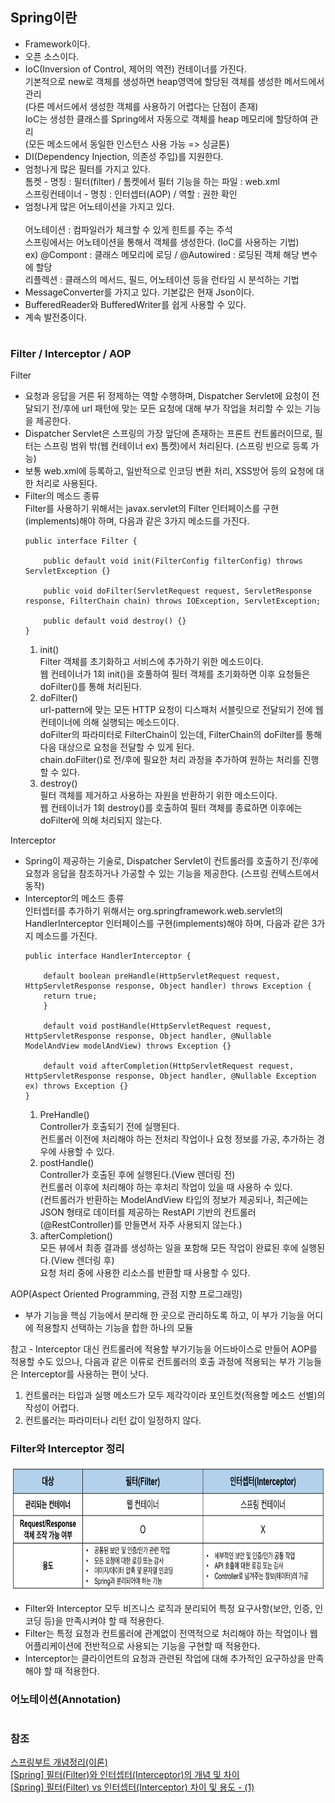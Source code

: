 ## Spring이란
- Framework이다.
- 오픈 소스이다.
- IoC(Inversion of Control, 제어의 역전) 컨테이너를 가진다.<br>
	기본적으로 new로 객체를 생성하면 heap영역에 할당된 객체를 생성한 메서드에서 관리<br>
	(다른 메서드에서 생성한 객체를 사용하기 어렵다는 단점이 존재)<br>
	IoC는 생성한 클래스를 Spring에서 자동으로 객체를 heap 메모리에 할당하여 관리<br>
	(모든 메소드에서 동일한 인스턴스 사용 가능 => 싱글톤)
- DI(Dependency Injection, 의존성 주입)를 지원한다.
- 엄청나게 많은 필터를 가지고 있다.<br>
    톰켓 - 명칭 : 필터(filter) / 톰켓에서 필터 기능을 하는 파일 : web.xml <br>
    스프링컨테이너 - 명칭 : 인터셉터(AOP) / 역할 : 권한 확인
- 엄청나게 많은 어노테이션을 가지고 있다. <br>	
    어노테이션 : 컴파일러가 체크할 수 있게 힌트를 주는 주석 <br>
    스프링에서는 어노테이션을 통해서 객체를 생성한다. (IoC를 사용하는 기법) <br>
    ex) @Compont : 클래스 메모리에 로딩 / @Autowired : 로딩된 객체 해당 변수에 할당 <br>
    리플렉션 : 클래스의 메서드, 필드, 어노테이션 등을 런타임 시 분석하는 기법
- MessageConverter를 가지고 있다. 기본값은 현재 Json이다.
- BufferedReader와 BufferedWriter를 쉽게 사용할 수 있다.
- 계속 발전중이다.
 
#

### Filter / Interceptor / AOP
Filter
- 요청과 응답을 거른 뒤 정제하는 역할 수행하며, Dispatcher Servlet에 요청이 전달되기 전/후에 url 패턴에 맞는 모든 요청에 대해 부가 작업을 처리할 수 있는 기능을 제공한다.
- Dispatcher Servlet은 스프링의 가장 앞단에 존재하는 프론트 컨트롤러이므로, 필터는 스프링 범위 밖(웹 컨테이너 ex) 톰켓)에서 처리된다. (스프링 빈으로 등록 가능)
- 보통 web.xml에 등록하고, 일반적으로 인코딩 변환 처리, XSS방어 등의 요청에 대한 처리로 사용된다.
- Filter의 메소드 종류<br>
    Filter를 사용하기 위해서는 javax.servlet의 Filter 인터페이스를 구현(implements)해야 하며, 다음과 같은 3가지 메소드를 가진다.
    ```
    public interface Filter {

        public default void init(FilterConfig filterConfig) throws ServletException {}

        public void doFilter(ServletRequest request, ServletResponse response, FilterChain chain) throws IOException, ServletException;

        public default void destroy() {}
    }
    ```
    1. init()<br>
        Filter 객체를 초기화하고 서비스에 추가하기 위한 메소드이다.<br>
        웹 컨테이너가 1회 init()을 호풀하여 필터 객체를 초기화하면 이후 요청들은 doFilter()를 통해 처리된다.
    2. doFilter()<br>
        url-pattern에 맞는 모든 HTTP 요청이 디스패처 서블릿으로 전달되기 전에 웹 컨테이너에 의해 실행되는 메소드이다.<br>
        doFilter의 파라미터로 FilterChain이 있는데, FilterChain의 doFilter를 통해 다음 대상으로 요청을 전달할 수 있게 된다.<br>
        chain.doFilter()로 전/후에 필요한 처리 과정을 추가하여 원하는 처리를 진행할 수 있다.
    3. destroy()<br> 
        필터 객체를 제거하고 사용하는 자원을 반환하기 위한 메소드이다.<br>
        웹 컨테이너가 1회 destroy()를 호출하여 필터 객체를 종료하면 이후에는 doFilter에 의해 처리되지 않는다.

Interceptor
- Spring이 제공하는 기술로, Dispatcher Servlet이 컨트롤러를 호출하기 전/후에 요청과 응답을 참조하거나 가공할 수 있는 기능을 제공한다. (스프링 컨텍스트에서 동작)
- Interceptor의 메소드 종류<br>
    인터셉터를 추가하기 위해서는 org.springframework.web.servlet의 HandlerInterceptor 인터페이스를 구현(implements)해야 하며, 다음과 같은 3가지 메소드를 가진다.
    ```
    public interface HandlerInterceptor {

        default boolean preHandle(HttpServletRequest request, HttpServletResponse response, Object handler) throws Exception {
        return true;
        }

        default void postHandle(HttpServletRequest request, HttpServletResponse response, Object handler, @Nullable ModelAndView modelAndView) throws Exception {}

        default void afterCompletion(HttpServletRequest request, HttpServletResponse response, Object handler, @Nullable Exception ex) throws Exception {}
    }
    ```
    1. PreHandle()<br>
    Controller가 호출되기 전에 실행된다.<br>
    컨트롤러 이전에 처리해야 하는 전처리 작업이나 요청 정보를 가공, 추가하는 경우에 사용할 수 있다.
    2. postHandle()<br>
    Controller가 호출된 후에 실행된다.(View 렌더링 전)<br>
    컨트롤러 이후에 처리해야 하는 후처리 작업이 있을 때 사용하 수 있다.<br>
    (컨트롤러가 반환하는 ModelAndView 타입의 정보가 제공되나, 최근에는 JSON 형태로 데이터를 제공하는 RestAPI 기반의 컨트롤러(@RestController)를 만들면서 자주 사용되지 않는다.)
    3. afterCompletion()<br>
    모든 뷰에서 최종 결과를 생성하는 일을 포함해 모든 작업이 완료된 후에 실행된다.(View 렌더링 후)<br>
    요청 처리 중에 사용한 리소스를 반환할 때 사용할 수 있다.

AOP(Aspect Oriented Programming, 관점 지향 프로그래밍)
- 부가 기능을 핵심 기능에서 분리해 한 곳으로 관리하도록 하고, 이 부가 기능을 어디에 적용할지 선택하는 기능을 합한 하나의 모듈


참고 - Interceptor 대신 컨트롤러에 적용할 부가기능을 어드바이스로 만들어 AOP를 적용할 수도 있으나, 다음과 같은 이류로 컨트롤러의 호출 과정에 적용되는 부가 기능들은 Interceptor를 사용하는 편이 낫다.<br>   

1. 컨트롤러는 타입과 실행 메소드가 모두 제각각이라 포인트컷(적용할 메소드 선별)의 작성이 어렵다.
2. 컨트롤러는 파라미터나 리턴 값이 일정하지 않다.


### Filter와 Interceptor 정리
<img src="./img/Filter_Interceptor.png" width="700px" height="200px" title="Filter_Interceptor"/><br>
- Filter와 Interceptor 모두 비즈니스 로직과 분리되어 특정 요구사항(보안, 인증, 인코딩 등)을 만족시켜야 할 때 적용한다.
- Filter는 특정 요청과 컨트롤러에 관계없이 전역적으로 처리해야 하는 작업이나 웹 어플리케이션에 전반적으로 사용되는 기능을 구현할 때 적용한다.
- Interceptor는 클라이언트의 요청과 관련된 작업에 대해 추가적인 요구하상을 만족해야 할 때 적용한다.


### 어노테이션(Annotation)

#
### 참조
<a href="https://www.inflearn.com/course/%EC%8A%A4%ED%94%84%EB%A7%81%EB%B6%80%ED%8A%B8-%EA%B0%9C%EB%85%90%EC%A0%95%EB%A6%AC">스프링부트 개념정리(이론)</a><br>
<a href="https://dev-coco.tistory.com/173">[Spring] 필터(Filter)와 인터셉터(Interceptor)의 개념 및 차이</a><br>
<a href="https://mangkyu.tistory.com/173">[Spring] 필터(Filter) vs 인터셉터(Interceptor) 차이 및 용도 - (1)</a><br>